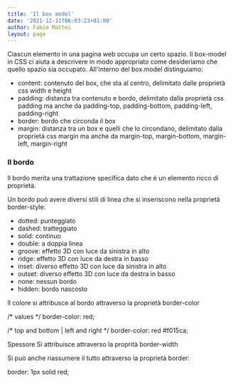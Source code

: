 ```yaml
---
title: 'Il box model'
date: '2021-12-11T06:03:23+01:00'
author: Fabio Mattei
layout: page
---
```


Ciascun elemento in una pagina web occupa un certo spazio.
Il box-model in CSS ci aiuta a descrivere in modo appropriato come desideriamo che quello spazio sia occupato.
All'interno del box.model distinguiamo: 

- content: contenuto del box, che sta al centro, delimitato dalle proprietà css width e height
- padding: distanza tra contenuto e bordo, delimitato dalla proprietà css padding ma anche da padding-top, padding-bottom, padding-left, padding-right
- border: bordo che circonda il box 
- margin: distanza tra un box e quelli che lo circondano, delimitato dalla proprietà css margin ma anche da margin-top, margin-bottom, margin-left, margin-right

### Il bordo

Il bordo merita una trattazione specifica dato che è un elemento ricco di proprietà.

Un bordo può avere diversi stili di linea che si inseriscono nella proprietà border-style:

- dotted: punteggiato
- dashed: tratteggiato
- solid: continuo
- double: a doppia linea
- groove: effetto 3D con luce da sinistra in alto
- ridge: effetto 3D con luce da destra in basso
- inset: diverso effetto 3D con luce da sinistra in alto
- outset: diverso effetto 3D con luce da destra in basso
- none: nessun bordo
- hidden: bordo nascosto

Il colore si attribusce al bordo attraverso la proprietà border-color

/* <color> values */
border-color: red;

/* top and bottom | left and right */
border-color: red #f015ca;

Spessore
Si attribuisce attraverso la proprità border-width

Si può anche riassumere il tutto attraverso la proprietà border:

border: 1px solid red;

